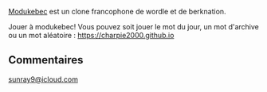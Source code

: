 
[Modukebec](https://charpie2000.github.io/modukebec/) est un clone francophone de wordle et de berknation.

Jouer à modukebec! Vous pouvez soit jouer le mot du jour, un mot d'archive ou un mot aléatoire : https://charpie2000.github.io




## Commentaires

[sunray9@icloud.com](mailto:sunray9@icloud.com?subject=Commentaire)
